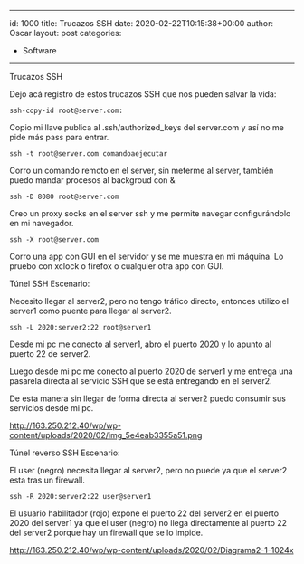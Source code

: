 
---
id: 1000
title: Trucazos SSH
date: 2020-02-22T10:15:38+00:00
author: Oscar
layout: post
categories:
  - Software
---

Trucazos SSH

Dejo acá registro de estos trucazos SSH que nos pueden salvar la vida:

```
ssh-copy-id root@server.com:
```


Copio mi llave publica al .ssh/authorized_keys del server.com y así no me pide más pass para entrar.

```
ssh -t root@server.com comandoaejecutar
```


Corro un comando remoto en el server, sin meterme al server, también puedo mandar procesos al backgroud con &

```
ssh -D 8080 root@server.com
```


Creo un proxy socks en el server ssh y me permite navegar configurándolo en mi navegador.

```
ssh -X root@server.com
```


Corro una app con GUI en el servidor y se me muestra en mi máquina. Lo pruebo con xclock o firefox o cualquier otra app con GUI.

Túnel SSH
Escenario:

Necesito llegar al server2, pero no tengo tráfico directo, entonces utilizo el server1 como puente para llegar al server2.

```
ssh -L 2020:server2:22 root@server1
```


Desde mi pc me conecto al server1, abro el puerto 2020 y lo apunto al puerto 22 de server2.

Luego desde mi pc me conecto al puerto 2020 de server1 y me entrega una pasarela directa al servicio SSH que se está entregando en el server2.

De esta manera sin llegar de forma directa al server2 puedo consumir sus servicios desde mi pc.

http://163.250.212.40/wp/wp-content/uploads/2020/02/img_5e4eab3355a51.png

 

Túnel reverso SSH
Escenario:

El user (negro) necesita llegar al server2, pero no puede ya que el server2 esta tras un firewall.

```
ssh -R 2020:server2:22 user@server1
```


El usuario habilitador (rojo) expone el puerto 22 del server2 en el puerto 2020 del server1 ya que el user (negro) no llega directamente al puerto 22 del server2 porque hay un firewall que se lo impide.

http://163.250.212.40/wp/wp-content/uploads/2020/02/Diagrama2-1-1024x